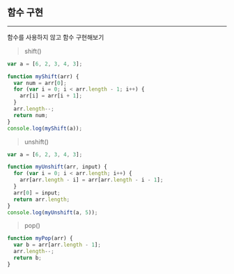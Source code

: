 ## 함수 구현
---
함수를 사용하지 않고 함수 구현해보기

> shift()


```JavaScript
var a = [6, 2, 3, 4, 3];

function myShift(arr) {
  var num = arr[0];
  for (var i = 0; i < arr.length - 1; i++) {
    arr[i] = arr[i + 1];
  }
  arr.length--;
  return num;
}
console.log(myShift(a));
```

> unshift()

```JavaScript
var a = [6, 2, 3, 4, 3];

function myUnshift(arr, input) {
  for (var i = 0; i < arr.length; i++) {
    arr[arr.length - i] = arr[arr.length - i - 1];
  }
  arr[0] = input;
  return arr.length;
}
console.log(myUnshift(a, 5));
```

> pop()
```JavaScript
function myPop(arr) {
  var b = arr[arr.length - 1];
  arr.length--;
  return b;
}
```
